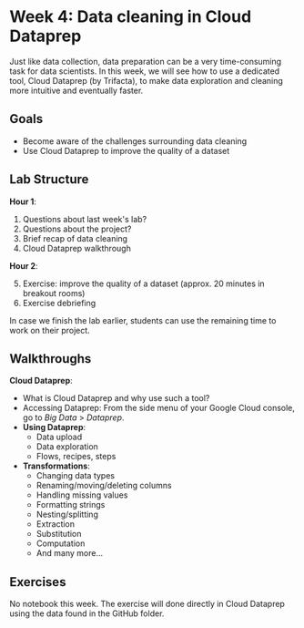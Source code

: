 # Week 4: Data cleaning in Cloud Dataprep

Just like data collection, data preparation can be a very time-consuming task for data scientists. In this week, we will see how to use a dedicated tool, Cloud Dataprep (by Trifacta), to make data exploration and cleaning more intuitive and eventually faster.

## Goals

* Become aware of the challenges surrounding data cleaning
* Use Cloud Dataprep to improve the quality of a dataset

## Lab Structure

**Hour 1**:

1. Questions about last week's lab?
2. Questions about the project?
3. Brief recap of data cleaning
4. Cloud Dataprep walkthrough

**Hour 2**:

5. Exercise: improve the quality of a dataset (approx. 20 minutes in breakout rooms)
6. Exercise debriefing

In case we finish the lab earlier, students can use the remaining time to work on their project.

## Walkthroughs

**Cloud Dataprep**:

* What is Cloud Dataprep and why use such a tool?
* Accessing Dataprep: From the side menu of your Google Cloud console, go to _Big Data_ > _Dataprep_.
* **Using Dataprep**:
  * Data upload
  * Data exploration
  * Flows, recipes, steps
* **Transformations**:
  * Changing data types
  * Renaming/moving/deleting columns
  * Handling missing values
  * Formatting strings
  * Nesting/splitting
  * Extraction
  * Substitution
  * Computation
  * And many more...

## Exercises

No notebook this week. The exercise will done directly in Cloud Dataprep using the data found in the GitHub folder.
